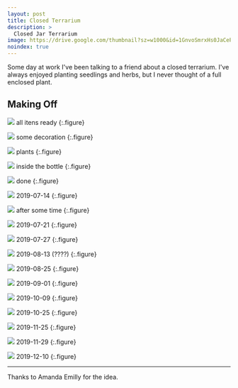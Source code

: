 ```yaml
---
layout: post
title: Closed Terrarium
description: >
  Closed Jar Terrarium
image: https://drive.google.com/thumbnail?sz=w1000&id=1GnvoSmrxHs0JaCePQ-MsNOC7o8pG6NaP
noindex: true
---
```


Some day at work I've been talking to a friend about a closed terrarium. I've always enjoyed planting seedlings and herbs, but I never thought of a full enclosed plant.   

## Making Off

![](https://drive.google.com/thumbnail?sz=w1000&id=1Tmx5-3uusrBQLRc3ojFYM7a5_ay2dLEA)
all itens ready
{:.figure}

![](https://drive.google.com/thumbnail?sz=w1000&id=1eimMNjBiaN1z5uRVS6fmrK9W3y2T6lfl)
some decoration
{:.figure}

![](https://drive.google.com/thumbnail?sz=w1000&id=1m6BMqgvEmrZqOZwq8cFZGiOK70_AfgyL)
plants
{:.figure}

![](https://drive.google.com/thumbnail?sz=w1000&id=1GnvoSmrxHs0JaCePQ-MsNOC7o8pG6NaP)
inside the bottle
{:.figure}

![](https://drive.google.com/thumbnail?sz=w1000&id=1V5FaCOr4JAjzTPbpsxXOsL0iUX11XoX7)
done
{:.figure}

![](https://drive.google.com/thumbnail?sz=w1000&id=16gvgMPIpsC3uD9xR6NGncb5UdZ-mSMZE)
2019-07-14
{:.figure}

![](https://drive.google.com/thumbnail?sz=w1000&id=1UwMHWZVIhOln1hYjNi7xqTgs9c-N8Rgl)
after some time
{:.figure}

![](https://drive.google.com/thumbnail?sz=w1000&id=18RKg8PX-At-Yl689Jk7uoej9by-vtNz3)
2019-07-21
{:.figure}

![](https://drive.google.com/thumbnail?sz=w1000&id=1txhyCBKf3crcYLnPg2bxoq7ELFdMMjQ_)
2019-07-27
{:.figure}

![](https://drive.google.com/thumbnail?sz=w1000&id=1UgpG62B8t60uEXbVZsGjg9C7GCKxRAYZ)
2019-08-13 (????)
{:.figure}

![](https://drive.google.com/thumbnail?sz=w1000&id=1SGiHbJFSc4Wef9V_wuMG-rBwYSyD7oS2)
2019-08-25
{:.figure}

![](https://drive.google.com/thumbnail?sz=w1000&id=1FBW7rvVNwr3xi9izG-W63n4qzceOAZ2k)
2019-09-01
{:.figure}

![](https://drive.google.com/thumbnail?sz=w1000&id=1o0Rs7PoZgL0-GSUU2ZQNpQxnFu5cI7o5)
2019-10-09
{:.figure}

![](https://drive.google.com/thumbnail?sz=w1000&id=1VK4Co-Abq2kWjAgviw7rJmB4s8N4fXJM)
2019-10-25
{:.figure}

![](https://drive.google.com/thumbnail?sz=w1000&id=1ktc6VvdCvEywomEXOuBuQNBfvxyaQKLX)
2019-11-25
{:.figure}

![](https://drive.google.com/thumbnail?sz=w1000&id=18cxxIztORACmd0VrRzWmZ9hPQzqCxxsC)
2019-11-29
{:.figure}

![](https://drive.google.com/thumbnail?sz=w1000&id=1i-5hjUpsAuqKwgx6s_oW0wa0hV9F-mZ6)
2019-12-10
{:.figure}

* * * 

Thanks to Amanda Emilly for the idea.

